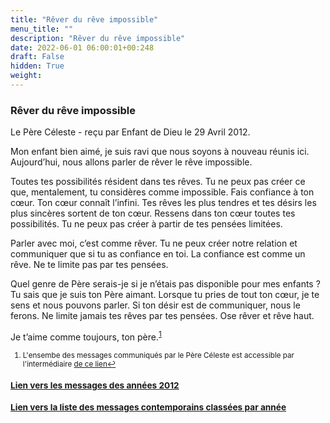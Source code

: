 ```yaml
---
title: "Rêver du rêve impossible"
menu_title: ""
description: "Rêver du rêve impossible"
date: 2022-06-01 06:00:01+00:248
draft: False
hidden: True
weight:
---
```

### Rêver du rêve impossible

Le Père Céleste - reçu par Enfant de Dieu le 29 Avril 2012.

Mon enfant bien aimé, je suis ravi que nous soyons à nouveau réunis ici. Aujourd’hui, nous allons parler de rêver le rêve impossible.

Toutes tes possibilités résident dans tes rêves. Tu ne peux pas créer ce que, mentalement, tu considères comme impossible. Fais confiance à ton cœur. Ton cœur connaît l’infini. Tes rêves les plus tendres et tes désirs les plus sincères sortent de ton cœur. Ressens dans ton cœur toutes tes possibilités. Tu ne peux pas créer à partir de tes pensées limitées.

Parler avec moi, c’est comme rêver. Tu ne peux créer notre relation et communiquer que si tu as confiance en toi. La confiance est comme un rêve. Ne te limite pas par tes pensées.

Quel genre de Père serais-je si je n’étais pas disponible pour mes enfants ? Tu sais que je suis ton Père aimant. Lorsque tu pries de tout ton cœur, je te sens et nous pouvons parler. Si ton désir est de communiquer, nous le ferons. Ne limite jamais tes rêves par tes pensées. Ose rêver et rêve haut.

Je t’aime comme toujours, ton père.<sup id="a1">[1](#f1)</sup>
<small>

1. <large id="f1"> L'ensembe des messages communiqués par le Père Céleste  est accessible par l'intermédiaire [de ce lien](/fr-contemporary-messages/6-3-fr-contemporary-messages-by-author/6-3-13-fr-the-heavenly-father/)[↩](#a1)

### [**Lien vers les messages des années 2012**](/fr-contemporary-messages/fr-contemporary-messages-by-date-order/fr-contemporary-messages-2012/)

### [**Lien vers la liste des messages contemporains classées par année**](/fr-contemporary-messages/fr-contemporary-messages-by-date-order/)
